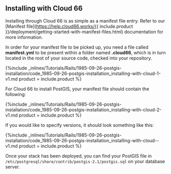 


## Installing with Cloud 66

Installing through Cloud 66 is as simple as a manifest file entry. Refer to our [Manifest file](https://help.cloud66.works/{{ include.product }}/deployment/getting-started-with-manifest-files.html) documentation for more information.

In order for your manifest file to be picked up, you need a file called **manifest.yml** to be present within a folder named **.cloud66**, which is in turn located in the root of your source code, checked into your repository.


{%include _inlines/Tutorials/Rails/1985-09-26-postgis-installation/code_1985-09-26-postgis-installation_installing-with-cloud-1-v1.md  product = include.product %}


For Cloud 66 to install PostGIS, your manifest file should contain the following:


{%include _inlines/Tutorials/Rails/1985-09-26-postgis-installation/code_1985-09-26-postgis-installation_installing-with-cloud-2-v1.md  product = include.product %}


If you would like to specify versions, it should look something like this:


{%include _inlines/Tutorials/Rails/1985-09-26-postgis-installation/code_1985-09-26-postgis-installation_installing-with-cloud--v1.md  product = include.product %}


Once your stack has been deployed, you can find your PostGIS file in `/etc/postgresql/share/contrib/postgis-2.1/postgis.sql` on your database server.


